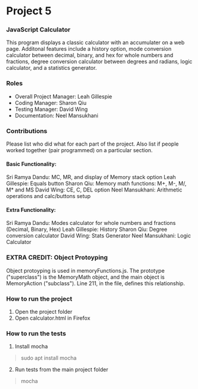 # Project 5
### JavaScript Calculator
This program displays a classic calculator with an accumulater on a web page. Additonal features include a history option, mode conversion calculator between decimal, binary, and hex for whole numbers and fractions, degree conversion calculator between degrees and radians, logic calculator, and a statistics generator.

### Roles
* Overall Project Manager: Leah Gillespie
* Coding Manager: Sharon Qiu
* Testing Manager: David Wing
* Documentation: Neel Mansukhani

### Contributions
Please list who did what for each part of the project.
Also list if people worked together (pair programmed) on a particular section.

#### Basic Functionality:  
Sri Ramya Dandu: MC, MR, and display of Memory stack option
Leah Gillespie: Equals button
Sharon Qiu: Memory math functions: M+, M-, M/, M* and MS
David Wing: CE, C, DEL option
Neel Mansukhani: Arithmetic operations and calc/buttons setup 

#### Extra Functionality:
Sri Ramya Dandu: Modes calculator for whole numbers and fractions (Decimal, Binary, Hex)
Leah Gillespie: History
Sharon Qiu: Degree conversion calculator 
David Wing: Stats Generator 
Neel Mansukhani: Logic Calculator 

### EXTRA CREDIT: Object Protoyping
Object protoyping is used in memoryFunctions.js. The prototype ("superclass") is the MemoryMath object, and the main object is MemoryAction ("subclass"). Line 211, in the file, defines this
relationship.

### How to run the project
1. Open the project folder
2. Open calculator.html in Firefox 

### How to run the tests
1. Install mocha
> sudo apt install mocha
2. Run tests from the main project folder
> mocha 
